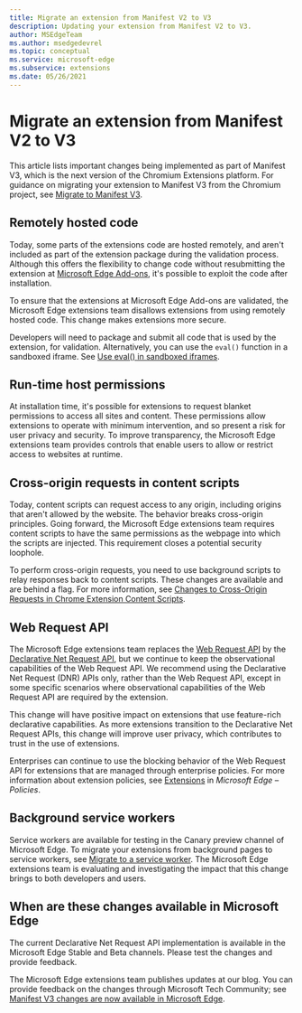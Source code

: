 ```yaml
---
title: Migrate an extension from Manifest V2 to V3
description: Updating your extension from Manifest V2 to V3.
author: MSEdgeTeam
ms.author: msedgedevrel
ms.topic: conceptual
ms.service: microsoft-edge
ms.subservice: extensions
ms.date: 05/26/2021
---
```

# Migrate an extension from Manifest V2 to V3

This article lists important changes being implemented as part of Manifest V3, which is the next version of the Chromium Extensions platform.  For guidance on migrating your extension to Manifest V3 from the Chromium project, see [Migrate to Manifest V3](https://developer.chrome.com/docs/extensions/develop/migrate)<!-- chrome link ok -->.


<!-- ====================================================================== -->
## Remotely hosted code

Today, some parts of the extensions code are hosted remotely, and aren't included as part of the extension package during the validation process.  Although this offers the flexibility to change code without resubmitting the extension at [Microsoft Edge Add-ons](https://microsoftedge.microsoft.com), it's possible to exploit the code after installation.

To ensure that the extensions at Microsoft Edge Add-ons are validated, the Microsoft Edge extensions team disallows extensions from using remotely hosted code.  This change makes extensions more secure.

Developers will need to package and submit all code that is used by the extension, for validation.  Alternatively, you can use the `eval()` function in a sandboxed iframe. See [Use eval() in sandboxed iframes](https://developer.chrome.com/docs/extensions/how-to/security/sandboxing-eval)<!-- chrome link ok, extension ref docs are there -->.


<!-- ====================================================================== -->
## Run-time host permissions

At installation time, it's possible for extensions to request blanket permissions to access all sites and content.  These permissions allow extensions to operate with minimum intervention, and so present a risk for user privacy and security.  To improve transparency, the Microsoft Edge extensions team provides controls that enable users to allow or restrict access to websites at runtime.


<!-- ====================================================================== -->
## Cross-origin requests in content scripts

Today, content scripts can request access to any origin, including origins that aren't allowed by the website.  The behavior breaks cross-origin principles.  Going forward, the Microsoft Edge extensions team requires content scripts to have the same permissions as the webpage into which the scripts are injected.  This requirement closes a potential security loophole.

To perform cross-origin requests, you need to use background scripts to relay responses back to content scripts.  These changes are available and are behind a flag.  For more information, see [Changes to Cross-Origin Requests in Chrome Extension Content Scripts](https://www.chromium.org/Home/chromium-security/extension-content-script-fetches).


<!-- ====================================================================== -->
## Web Request API

The Microsoft Edge extensions team replaces the [Web Request API](https://developer.chrome.com/docs/extensions/reference/webRequest)<!-- chrome link ok, extension ref docs are there --> by the [Declarative Net Request API](https://developer.chrome.com/docs/extensions/reference/declarativeNetRequest)<!-- chrome link ok, extension ref docs are there -->, but we continue to keep the observational capabilities of the Web Request API.  We recommend using the Declarative Net Request (DNR) APIs only, rather than the Web Request API, except in some specific scenarios where observational capabilities of the Web Request API are required by the extension.

This change will have positive impact on extensions that use feature-rich declarative capabilities.  As more extensions transition to the Declarative Net Request APIs, this change will improve user privacy, which contributes to trust in the use of extensions.

Enterprises can continue to use the blocking behavior of the Web Request API for extensions that are managed through enterprise policies.  For more information about extension policies, see [Extensions](/deployedge/microsoft-edge-policies#extensions) in _Microsoft Edge – Policies_.


<!-- ====================================================================== -->
## Background service workers

Service workers are available for testing in the Canary preview channel of Microsoft Edge.  To migrate your extensions from background pages to service workers, see [Migrate to a service worker](https://developer.chrome.com/docs/extensions/develop/migrate/to-service-workers)<!-- chrome link ok -->.  The Microsoft Edge extensions team is evaluating and investigating the impact that this change brings to both developers and users.


<!-- ====================================================================== -->
## When are these changes available in Microsoft Edge

The current Declarative Net Request API implementation is available in the Microsoft Edge Stable and Beta channels.  Please test the changes and provide feedback.

The Microsoft Edge extensions team publishes updates at our blog.  You can provide feedback on the changes through Microsoft Tech Community; see [Manifest V3 changes are now available in Microsoft Edge](https://techcommunity.microsoft.com/t5/articles/manifest-v3-changes-are-now-available-in-microsoft-edge/m-p/1780254).
